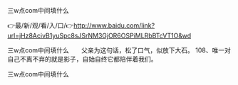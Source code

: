 三w点com中间填什么

👉最/新/观/看/入/口/👉http://www.baidu.com/link?url=jHz8AcivB1yuSpc8sJSrNM3GjOR6OSPiMLRbBTcVT1O&wd

三w点com中间填什么　　父亲为这句话，松了口气，似放下大石。
	108、唯一对自己不离不弃的就是影子，自始自终它都陪伴着我们。


三w点com中间填什么
